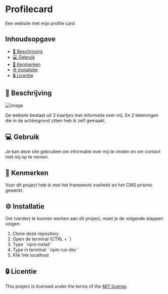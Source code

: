# Profilecard
Een website met mijn profile card

## Inhoudsopgave

  * [📄 Beschrijving](#-beschrijving)
  * [💻 Gebruik](#-gebruik)
  * [📌 Kenmerken](#-kenmerken)
  * [⚙️ Installatie](#%EF%B8%8F-installatie)
  * [🔒 Licentie](#-licentie)

## 📄 Beschrijving

![image](https://github.com/CathelijneVisser/your-tribe-for-life-profile-card/assets/112855711/356b0908-1832-440c-af68-83ef0db37022)


De website bestaat uit 3 kaartjes met informatie over mij. En 2 tekeningen die in de achtergrond zitten heb ik zelf gemaakt.

## 💻 Gebruik

Je kan deze site gebruiken om informatie over mij te vinden en om contact met mij op te nemen.

## 📌 Kenmerken
Voor dit project heb ik met het framework sveltekit en het CMS prismic gewerkt.

## ⚙️ Installatie
Om (verder) te kunnen werken aan dit project, moet je de volgende stappen volgen:

<ol>
 <li> Clone deze repository
 <li> Open de terminal (CTRL + `)
 <li> Type ``npm install``
 <li> Type in terminal ``npm run dev``
 <li> Klik link localhost
</ol>

## 🔒 Licentie
This project is licensed under the terms of the [MIT license](./LICENSE).
